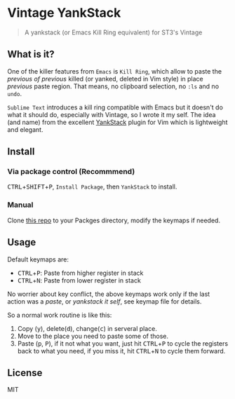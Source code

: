 # Vintage YankStack

>   A yankstack (or Emacs Kill Ring equivalent) for ST3's Vintage

## What is it?
One of the killer features from `Emacs` is `Kill Ring`, which allow to paste the *previous of previous* killed (or yanked, deleted in Vim style) in place *previous* paste region. That means, no clipboard selection, no `:ls` and no `undo`.

`Sublime Text` introduces a kill ring compatible with Emacs but it doesn't do what it should do, especially with Vintage, so I wrote it my self. The idea (and name) from the excellent [YankStack](https://github.com/maxbrunsfeld/vim-yankstack) plugin for Vim which is lightweight and elegant.

## Install
### Via package control (Recommmend)
<kbd>CTRL</kbd>+<kbd>SHIFT</kbd>+<kbd>P</kbd>, `Install Package`, then `YankStack` to install.

### Manual
Clone [this repo](https://github.com/linktohack/VintageYankStack) to your Packges directory, modify the keymaps if needed.

## Usage
Default keymaps are:
- <kbd>CTRL</kbd>+<kbd>P</kbd>: Paste from higher register in stack
- <kbd>CTRL</kbd>+<kbd>N</kbd>: Paste from lower register in stack

No worrier about key conflict, the above keymaps work only if the last action was a *paste*, or *yankstack it self*, see keymap file for details.

So a normal work routine is like this:

1. Copy (<kbd>y</kbd>), delete(<kbd>d</kbd>), change(<kbd>c</kbd>) in serveral place.
2. Move to the place you need to paste some of those.
3. Paste (<kbd>p</kbd>, <kbd>P</kbd>), if it not what you want, just hit <kbd>CTRL</kbd>+<kbd>P</kbd> to cycle the registers back to what you need, if you miss it, hit <kbd>CTRL</kbd>+<kbd>N</kbd> to cycle them forward.

## License
MIT